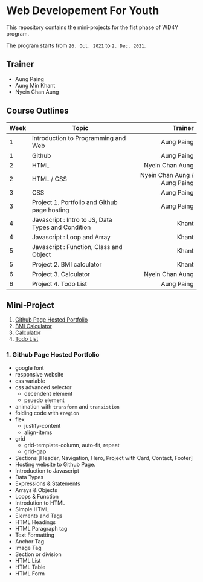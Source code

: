 # Web Developement For Youth

This repository contains the mini-projects for the fist phase of WD4Y program.

The program starts from `26. Oct. 2021` to `2. Dec. 2021`.

## Trainer
- Aung Paing
- Aung Min Khant
- Nyein Chan Aung

## Course Outlines

| Week | Topic | Trainer |
| --- | --- | ---:|
| 1 | Introduction to Programming and Web | Aung Paing |
| 1 | Github | Aung Paing |
| 2 | HTML |  Nyein Chan Aung |
| 2 | HTML / CSS | Nyein Chan Aung / Aung Paing |
| 3 | CSS | Aung Paing | 
| 3 | Project 1. Portfolio and Github page hosting | Aung Paing | 
| 4 | Javascript : Intro to JS, Data Types and Condition | Khant |
| 4 | Javascript : Loop and Array | Khant |
| 5 | Javascript : Function, Class and Object | Khant |
| 5 | Project 2. BMI calculator | Khant |
| 6 | Project 3. Calculator | Nyein Chan Aung |
| 6 | Project 4. Todo List | Aung Paing |

## Mini-Project
1. [Github Page Hosted Portfolio](#portfolio)
2. [BMI Calculator](#bmi_cal)
3. [Calculator](#calculator)
4. [Todo List](#todo)


<h3 id="portfolio">1. Github Page Hosted Portfolio</h3>

- google font
- responsive website
- css variable
- css advanced selector
    - decendent element
    - psuedo element
- animation with `transform` and `transistion`
- folding code with `#region`
- flex
    - justify-content
    - align-items
- grid
    - grid-template-column, auto-fit, repeat
    - grid-gap
- Sections [Header, Navigation, Hero, Project with Card, Contact, Footer]
- Hosting website to Github Page.
- Introduction to Javascript
- Data Types
- Expressions & Statements
- Arrays & Objects
- Loops & Function
- Introdution to HTML
- Simple HTML 
- Elements and Tags
- HTML Headings
- HTML Paragraph tag
- Text Formatting
- Anchor Tag
- Image Tag
- Section or division
- HTML List
- HTML Table
- HTML Form
